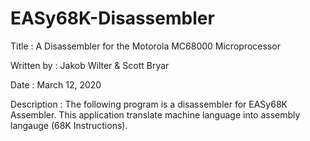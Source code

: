 # EASy68K-Disassembler

Title       : A Disassembler for the Motorola MC68000 Microprocessor

Written by  : Jakob Wilter & Scott Bryar

Date        : March 12, 2020

Description : The following program is a disassembler for EASy68K Assembler. This application
translate machine language into assembly langauge (68K Instructions).
